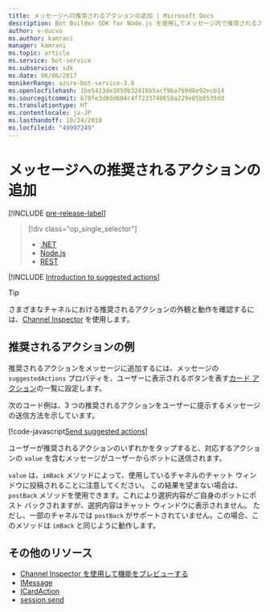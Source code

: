 ```yaml
---
title: メッセージへの推奨されるアクションの追加 | Microsoft Docs
description: Bot Builder SDK for Node.js を使用してメッセージ内で推奨されるアクションを送信する方法について説明します。
author: v-ducvo
ms.author: kamrani
manager: kamrani
ms.topic: article
ms.service: bot-service
ms.subservice: sdk
ms.date: 06/06/2017
monikerRange: azure-bot-service-3.0
ms.openlocfilehash: 1be5423de3859b32416b5acf9ba7b9d8e92ecb14
ms.sourcegitcommit: b78fe3d8dd604c4f7233740658a229e85b8535dd
ms.translationtype: HT
ms.contentlocale: ja-JP
ms.lasthandoff: 10/24/2018
ms.locfileid: "49997249"
---
```

# <a name="add-suggested-actions-to-messages"></a>メッセージへの推奨されるアクションの追加

[!INCLUDE [pre-release-label](../includes/pre-release-label-v3.md)]

> [!div class="op_single_selector"]
> - [.NET](../dotnet/bot-builder-dotnet-add-suggested-actions.md)
> - [Node.js](../nodejs/bot-builder-nodejs-send-suggested-actions.md)
> - [REST](../rest-api/bot-framework-rest-connector-add-suggested-actions.md)

[!INCLUDE [Introduction to suggested actions](../includes/snippet-suggested-actions-intro.md)]

> [!TIP]
> さまざまなチャネルにおける推奨されるアクションの外観と動作を確認するには、[Channel Inspector][channelInspector] を使用します。

## <a name="suggested-actions-example"></a>推奨されるアクションの例

推奨されるアクションをメッセージに追加するには、メッセージの `suggestedActions` プロパティを、ユーザーに表示されるボタンを表す[カード アクション][ICardAction]の一覧に設定します。

次のコード例は、3 つの推奨されるアクションをユーザーに提示するメッセージの送信方法を示しています。

[!code-javascript[Send suggested actions](../includes/code/node-send-suggested-actions.js#sendSuggestedActions)]

ユーザーが推奨されるアクションのいずれかをタップすると、対応するアクションの `value` を含むメッセージがユーザーからボットに送信されます。

`value` は、`imBack` メソッドによって、使用しているチャネルのチャット ウィンドウに投稿されることに注意してください。 この結果を望まない場合は、`postBack` メソッドを使用できます。これにより選択内容がご自身のボットにポスト バックされますが、選択内容はチャット ウィンドウに表示されません。 ただし、一部のチャネルでは `postBack` がサポートされていません。この場合、このメソッドは `imBack` と同じように動作します。

## <a name="additional-resources"></a>その他のリソース

* [Channel Inspector を使用して機能をプレビューする][inspector]
* [IMessage][IMessage]
* [ICardAction][ICardAction]
* [session.send][SessionSend]

[IMessage]: http://docs.botframework.com/en-us/node/builder/chat-reference/interfaces/_botbuilder_d_.imessage

[SessionSend]: https://docs.botframework.com/en-us/node/builder/chat-reference/classes/_botbuilder_d_.session.html#send

[ICardAction]: https://docs.botframework.com/en-us/node/builder/chat-reference/interfaces/_botbuilder_d_.icardaction.html

[inspector]: ../bot-service-channel-inspector.md

[channelInspector]: ../bot-service-channel-inspector.md
